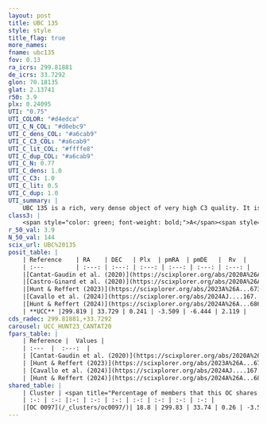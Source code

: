 ```yaml
---
layout: post
title: UBC 135
style: style
title_flag: true
more_names: 
fname: ubc135
fov: 0.13
ra_icrs: 299.81881
de_icrs: 33.7292
glon: 70.18135
glat: 2.13741
r50: 3.9
plx: 0.24095
UTI: "0.75"
UTI_COLOR: "#d4edca"
UTI_C_N_COL: "#d0ebc9"
UTI_C_dens_COL: "#a6cab9"
UTI_C_C3_COL: "#a6cab9"
UTI_C_lit_COL: "#ffffe8"
UTI_C_dup_COL: "#a6cab9"
UTI_C_N: 0.77
UTI_C_dens: 1.0
UTI_C_C3: 1.0
UTI_C_lit: 0.5
UTI_C_dup: 1.0
UTI_summary: |
    UBC 135 is a rich, very dense object of very high C3 quality. It is moderately studied in the literature. This object shares a small percentage of members with a later reported entry.
class3: |
    <span style="color: green; font-weight: bold;">A</span><span style="color: green; font-weight: bold;">A</span>
r_50_val: 3.9
N_50_val: 144
scix_url: UBC%20135
posit_table: |
    | Reference    | RA    | DEC   | Plx  | pmRA  | pmDE   |  Rv  |
    | :---         | :---: | :---: | :---: | :---: | :---: | :---: |
    |[Cantat-Gaudin et al. (2020)](https://scixplorer.org/abs/2020A%26A...640A...1C) | 299.824 | 33.724 | 0.223 | -3.515 | -6.437 | -- |
    |[Castro-Ginard et al. (2020)](https://scixplorer.org/abs/2020A%26A...635A..45C) | 299.815 | 33.721 | 0.223 | -3.515 | -6.426 | -- |
    |[Hunt & Reffert (2023)](https://scixplorer.org/abs/2023A%26A...673A.114H) | 299.817 | 33.724 | 0.25 | -3.512 | -6.429 | -7.329 |
    |[Cavallo et al. (2024)](https://scixplorer.org/abs/2024AJ....167...12C) | 299.824 | 33.732 | 0.248 | -- | -- | -- |
    |[Hunt & Reffert (2024)](https://scixplorer.org/abs/2024A%26A...686A..42H) | 299.817 | 33.724 | 0.25 | -3.512 | -6.429 | -7.329 |
    | **UCC** |299.819 | 33.729 | 0.241 | -3.509 | -6.444 | 2.119 | 
cds_radec: 299.81881,+33.7292
carousel: UCC_HUNT23_CANTAT20
fpars_table: |
    | Reference |  Values |
    | :---  |  :---:  |
    | [Cantat-Gaudin et al. (2020)](https://scixplorer.org/abs/2020A%26A...640A...1C) | `AVNN=2.05, DMNN=13.15, AgeNN=7.38` |
    | [Hunt & Reffert (2023)](https://scixplorer.org/abs/2023A%26A...673A.114H) | `AV50=2.449, diffAV50=2.341, MOD50=12.873, logAge50=7.965` |
    | [Cavallo et al. (2024)](https://scixplorer.org/abs/2024AJ....167...12C) | `AV50=2.35, dMod50=12.67, logAge50=8.25, [Fe/H]50=0.5` |
    | [Hunt & Reffert (2024)](https://scixplorer.org/abs/2024A%26A...686A..42H) | `MassJ=1564.26` |
shared_table: |
    | Cluster | <span title="Percentage of members that this OC shares with the ones listed">%</span>   | RA   | DEC   | Plx   | pmRA  | pmDE  | Rv | UTI |
    | :-: | :-: |:-: | :-: | :-: | :-: | :-: | :-: | :-: |
    |[OC 0097](/_clusters/oc0097/)| 18.8 | 299.83 | 33.74 | 0.26 | -3.51 | -6.46 | -- |0.0 |
---
```

